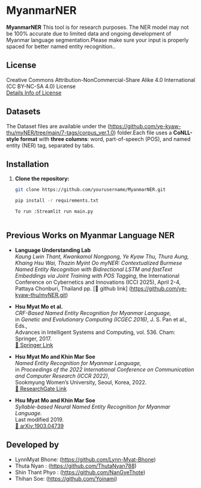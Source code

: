 # MyanmarNER

**MyanmarNER** This tool is for research purposes. The NER model may not be 100% accurate due to limited data and ongoing development of Myanmar language segmentation.Please make sure your input is properly spaced for better named entity recognition..


## License

Creative Commons Attribution-NonCommercial-Share Alike 4.0 International (CC BY-NC-SA 4.0) License  
[Details Info of License](https://creativecommons.org/licenses/by-nc-sa/4.0/) 


## Datasets

The Dataset files are available under the (https://github.com/ye-kyaw-thu/myNER/tree/main/7-tags/corpus_ver.1.0) folder.Each file uses a **CoNLL-style format** with **three columns**: word, part-of-speech (POS), and named entity (NER) tag, separated by tabs.


## Installation
1. **Clone the repository:**
   ```bash
   git clone https://github.com/yourusername/MyanmarNER.git

   pip install -r requirements.txt

   To run :Streamlit run main.py



## Previous Works on Myanmar Language NER

   - **Language Understanding Lab**  
        *Kaung Lwin Thant, Kwankamol Nongpong, Ye Kyaw Thu, Thura Aung, Khaing Hsu Wai, Thazin Myint Oo*
        *myNER: Contextualized Burmese Named Entity Recognition with Bidirectional LSTM and fastText Embeddings via Joint Training with POS Tagging*,
        the International Conference on Cybernetics and Innovations (ICCI 2025), April 2-4, Pattaya Chonburi, Thailand pp.
        [🔗 github link] (https://github.com/ye-kyaw-thu/myNER.git)

   - **Hsu Myat Mo et al.**  
        *CRF-Based Named Entity Recognition for Myanmar Language,*  
        in *Genetic and Evolutionary Computing (ICGEC 2016)*, J. S. Pan et al., Eds.,  
        Advances in Intelligent Systems and Computing, vol. 536. Cham: Springer, 2017.  
        [🔗 Springer Link](https://link.springer.com/chapter/10.1007/978-3-319-48490-7_24)

   - **Hsu Myat Mo and Khin Mar Soe**  
        *Named Entity Recognition for Myanmar Language,*  
        in *Proceedings of the 2022 International Conference on Communication and Computer Research (ICCR 2022)*,  
        Sookmyung Women’s University, Seoul, Korea, 2022.  
        [🔗 ResearchGate Link](https://www.researchgate.net/publication/379828999_Named_Entity_Recognition_for_Myanmar_Language)

   - **Hsu Myat Mo and Khin Mar Soe**  
        *Syllable-based Neural Named Entity Recognition for Myanmar Language.*  
        Last modified 2019.  
        [🔗 arXiv:1903.04739](https://arxiv.org/abs/1903.04739)



## Developed by
- LynnMyat Bhone: (https://github.com/Lynn-Myat-Bhone)
- Thuta Nyan : (https://github.com/ThutaNyan788)
- Shin Thant Phyo : (https://github.com/NanGyeThote)
- Thihan Soe: (https://github.com/Yoinami)
